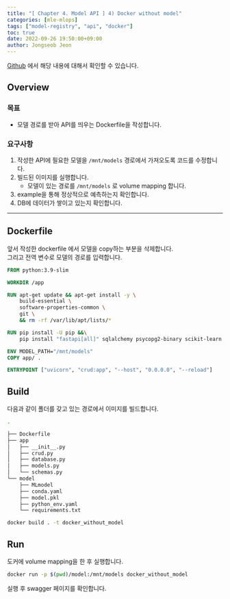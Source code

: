 ```yaml
---
title: "[ Chapter 4. Model API ] 4) Docker without model"
categories: [mle-mlops]
tags: ["model-registry", "api", "docker"]
toc: true
date: 2022-09-26 19:50:00+09:00
author: Jongseob Jeon
---
```


[Github](https://github.com/Aiden-Jeon/mle-mlops/tree/main/04_model_api) 에서 해당 내용에 대해서 확인할 수 있습니다.

## Overview
### 목표

- 모델 경로를 받아 API를 띄우는 Dockerfile을 작성합니다.

### 요구사항

1. 작성한 API에 필요한 모델을 `/mnt/models` 경로에서 가져오도록 코드를 수정합니다.
2. 빌드된 이미지를 실행합니다.
    - 모델이 있는 경로를 `/mnt/models` 로 volume mapping 합니다.
3. example을 통해 정상적으로 예측하는지 확인합니다.
4. DB에 데이터가 쌓이고 있는지 확인합니다.
---

## Dockerfile
앞서 작성한 dockerfile 에서 모델을 copy하는 부분을 삭제합니다.  
그리고 전역 변수로 모델의 경로를 입력합니다.

```Dockerfile
FROM python:3.9-slim

WORKDIR /app

RUN apt-get update && apt-get install -y \
    build-essential \
    software-properties-common \
    git \
    && rm -rf /var/lib/apt/lists/*

RUN pip install -U pip &&\
    pip install "fastapi[all]" sqlalchemy psycopg2-binary scikit-learn mlflow

ENV MODEL_PATH="/mnt/models"
COPY app/ .

ENTRYPOINT ["uvicorn", "crud:app", "--host", "0.0.0.0", "--reload"]
```

## Build

다음과 같이 폴더를 갖고 있는 경로에서 이미지를 빌드합니다.
```bash
.

├── Dockerfile
├── app
│   ├── __init__.py
│   ├── crud.py
│   ├── database.py
│   ├── models.py
│   └── schemas.py
└── model
    ├── MLmodel
    ├── conda.yaml
    ├── model.pkl
    ├── python_env.yaml
    └── requirements.txt
```

```bash
docker build . -t docker_without_model
```

## Run
도커에 volume mapping을 한 후 실행합니다.

```bash
docker run -p $(pwd)/model:/mnt/models docker_without_model
```

실행 후 swagger 페이지를 확인합니다.

